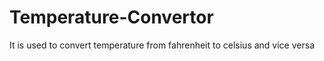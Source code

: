 # Temperature-Convertor
It is used to convert temperature from fahrenheit to celsius and vice versa
